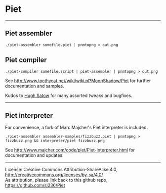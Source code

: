 Piet
====

---

Piet assembler
--------------

    ./piet-assembler somefile.piet | pnmtopng > out.png

Piet compiler
-------------

    ./piet-compiler somefile.script | piet-assembler | pnmtopng > out.png

See http://www.toothycat.net/wiki/wiki.pl?MoonShadow/Piet for further documentation and samples.   
   
Kudos to [Hugh Satow](http://freespace.virgin.net/hugh.satow/midp/) for many assorted tweaks and bugfixes.

---

Piet interpreter
----------------

For convenience, a fork of Marc Majcher's Piet interpreter is included. 

    ./piet-assembler assembler-samples/fizzbuzz.piet | pnmtopng > fizzbuzz.png && interpreter/piet fizzbuzz.png

See http://www.majcher.com/code/piet/Piet-Interpreter.html for documentation and updates.

----

License: Creative Commons Attribution-ShareAlike 4.0, http://creativecommons.org/licenses/by-sa/4.0/  
As attribution, please link back to this github repo, https://github.com/sl236/Piet
